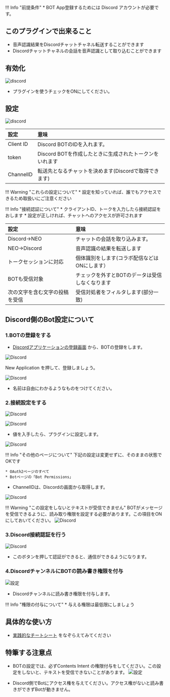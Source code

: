 !!! Info "前提条件"
    * BOT App登録するためには Discord アカウントが必要です。

## このプラグインで出来ること

* 音声認識結果をDiscordチャットチャネル転送することができます
* Discordチャットチャネルの会話を音声認識として取り込むことができます

## 有効化

![discord](images/plugin_discord_p1.png)

* プラグインを使うチェックをONにしてください。

## 設定

![discord](images/plugin_discord_p2.png)

|設定|意味|
|:--|:---|
|Client ID|Discord BOTのIDを入れます。|
|token|Discord BOTを作成したときに生成されたトークンをいれます|
|ChannelID|転送先となるチャットを決めます(Discordで取得できます)|

!!! Warning "これらの設定について"
    * 設定を知っていれば、誰でもアクセスできるため取扱いにご注意ください

!!! Info "接続認証について"
    * クライアントID、トークを入力したら接続認証をおします
    * 設定が正しければ、チャットへのアクセスが許可されます

|設定|意味|
|:--|:---|
|Discord→NEO|チャットの会話を取り込みます。|
|NEO→Discord|音声認識の結果を転送します|
|トークセッションに対応|個体識別をします(コラボ配信などはONにします）|
|BOTも受信対象|チェックを外すとBOTのデータは受信しなくなります|
|次の文字を含む文字の投稿を受信|受信対処者をフィルタします(部分一致)|

## Discord側のBot設定について

### 1.BOTの登録をする

* [Discordアプリケーションの登録画面](https://discord.com/developers/applications) から、BOTの登録をします。

![Discord](../cs/images/cs_colab_discord_p9.png)

New Application を押して、登録しましょう。

![Discord](../cs/images/cs_colab_discord_p10.png)

* 名前は自由にわかるようなものをつけてください。

### 2.接続設定をする

![Discord](../cs/images/cs_colab_discord_p11-4.png)

![Discord](../cs/images/cs_colab_discord_p11.png)

* 値を入手したら、プラグインに設定します。

![Discord](../cs/images/cs_colab_discord_p12.png)

!!! Info "その他のページについて"
    下記の設定は変更せずに、そのままの状態でOKです

    * OAuth2ページのすべて
    * Botページの「Bot Permissions」

* ChannelIDは、Discordの画面から取得します。

![Discord](../cs/images/cs_colab_discord_p13.png)

!!! Warning "この設定をしないとテキストが受信できません"
    BOTがメッセージを受信できるように、読み取り権限を設定する必要があります。この項目をONにしておいてください。
    ![Discord](../cs/images/cs_colab_discord_p11-3.png)

### 3.Discord接続認証を行う

![Discord](../cs/images/cs_colab_discord_p14.png)

* このボタンを押して認証ができると、通信ができるようになります。

### 4.DiscordチャンネルにBOTの読み書き権限を付与

![設定](images/plugin_discord_p4.png)

* Discordチャンネルに読み書き権限を付与します。

!!! Info "権限の付与について"
    * 与える権限は最低限にしましょう

## 具体的な使い方

* [実践的なチートシート](../cs/cs_colab_discord.md) をなぞらえてみてください

## 特筆する注意点

* BOTの設定では、必ずContents Intent の権限付与をしてください。この設定をしないと、テキストを受信できないことがあります。
![設定](images/plugin_discord_p3.png) 

* Discord側でBotにアクセス権を与えてください。アクセス権がないと読み書きができずBotが動きません。
